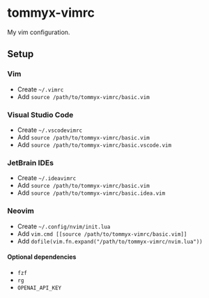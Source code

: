 # tommyx-vimrc

My vim configuration.

## Setup

### Vim
- Create `~/.vimrc`
- Add `source /path/to/tommyx-vimrc/basic.vim`

### Visual Studio Code
- Create `~/.vscodevimrc`
- Add `source /path/to/tommyx-vimrc/basic.vim`
- Add `source /path/to/tommyx-vimrc/basic.vscode.vim`

### JetBrain IDEs
- Create `~/.ideavimrc`
- Add `source /path/to/tommyx-vimrc/basic.vim`
- Add `source /path/to/tommyx-vimrc/basic.idea.vim`

### Neovim
- Create `~/.config/nvim/init.lua`
- Add `vim.cmd [[source /path/to/tommyx-vimrc/basic.vim]]`
- Add `dofile(vim.fn.expand("/path/to/tommyx-vimrc/nvim.lua"))`

#### Optional dependencies
- `fzf`
- `rg`
- `OPENAI_API_KEY`
